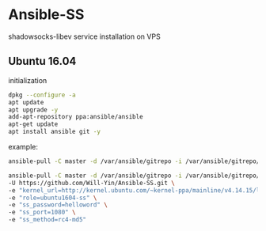 # Ansible-SS
shadowsocks-libev service installation on VPS

## Ubuntu 16.04 
initialization
```bash
dpkg --configure -a
apt update
apt upgrade -y 
add-apt-repository ppa:ansible/ansible
apt-get update
apt install ansible git -y
```

example:
```bash
ansible-pull -C master -d /var/ansible/gitrepo -i /var/ansible/gitrepo/hosts -U https://github.com/Will-Yin/Ansible-SS.git -e "role=ubuntu1604-ss"

ansible-pull -C master -d /var/ansible/gitrepo -i /var/ansible/gitrepo/hosts
-U https://github.com/Will-Yin/Ansible-SS.git \
-e "kernel_url=http://kernel.ubuntu.com/~kernel-ppa/mainline/v4.14.15/linux-image-4.14.15-041415-generic_4.14.15-041415.201801231530_amd64.deb" \
-e "role=ubuntu1604-ss" \
-e "ss_password=helloword" \
-e "ss_port=1080" \
-e "ss_method=rc4-md5"
```